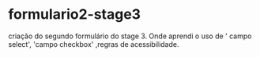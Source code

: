 # formulario2-stage3
criação do segundo formulário do stage 3. Onde aprendi o uso de ' campo select', 'campo checkbox' ,regras de acessibilidade.
